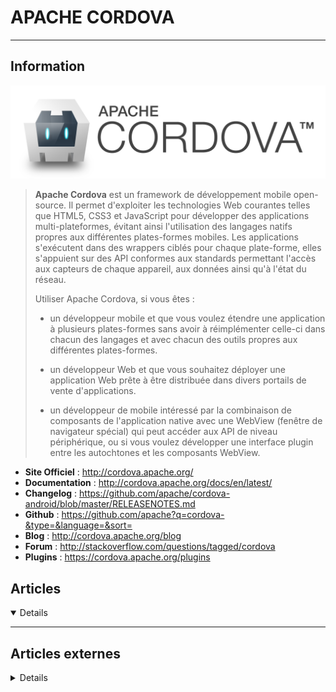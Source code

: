 # APACHE CORDOVA
---

## <i class="fa-solid fa-hashtag"></i> Information

![Logo](../../_media/apps/apache_cordova/apache_cordova_logo.png ':size=250 :no-zoom')


> <i class="fa-solid fa-quote-left"></i> **Apache Cordova** est un framework de développement mobile open-source. Il permet d'exploiter les technologies Web courantes telles que HTML5, CSS3 et JavaScript pour développer des applications multi-plateformes, évitant ainsi l'utilisation des langages natifs propres aux différentes plates-formes mobiles. Les applications s'exécutent dans des wrappers ciblés pour chaque plate-forme, elles s'appuient sur des API conformes aux standards permettant l'accès aux capteurs de chaque appareil, aux données ainsi qu'à l'état du réseau.
>
> Utiliser Apache Cordova, si vous êtes :
> 
> - un développeur mobile et que vous voulez étendre une application à plusieurs plates-formes sans avoir à réimplémenter celle-ci dans chacun des langages et avec chacun des outils propres aux différentes plates-formes.
> 
> - un développeur Web et que vous souhaitez déployer une application Web prête à être distribuée dans divers portails de vente d'applications.
>  
> - un développeur de mobile intéressé par la combinaison de composants de l'application native avec une WebView (fenêtre de navigateur spécial) qui peut accéder aux API de niveau périphérique, ou si vous voulez développer une interface plugin entre les autochtones et les composants WebView. <i class="fa-solid fa-quote-left fa-rotate-180"></i>

- <i class="fa-solid fa-globe"></i> **Site Officiel** : http://cordova.apache.org/
- <i class="fa-solid fa-book"></i> **Documentation** : http://cordova.apache.org/docs/en/latest/
- <i class="fa-solid fa-file-circle-question"></i> **Changelog** : https://github.com/apache/cordova-android/blob/master/RELEASENOTES.md
- <i class="fa-brands fa-github"></i> **Github** : https://github.com/apache?q=cordova-&type=&language=&sort=
- <i class="fab fa-blogger-b"></i> **Blog** : http://cordova.apache.org/blog
- <i class="fas fa-comments"></i> **Forum** : http://stackoverflow.com/questions/tagged/cordova
- <i class="fas fa-tools"></i> **Plugins** : https://cordova.apache.org/plugins 


## <i class="fa-regular fa-newspaper"></i> Articles

<details open>

</details>

---

## <i class="fa-solid fa-glasses"></i> Articles externes

<details>

- [How to Install Apache Cordova on Ubuntu 18.04 LTS](https://www.howtoforge.com/tutorial/ubuntu-apache-cordova/)

</details>
